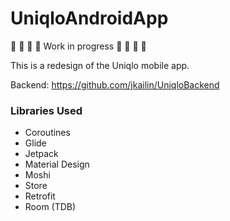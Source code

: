 # UniqloAndroidApp
🚧 🚧 🚧 🚧 Work in progress 🚧 🚧 🚧 🚧

This is a redesign of the Uniqlo mobile app.

Backend: https://github.com/jkailin/UniqloBackend

### Libraries Used
- Coroutines
- Glide
- Jetpack
- Material Design
- Moshi
- Store
- Retrofit
- Room (TDB)
